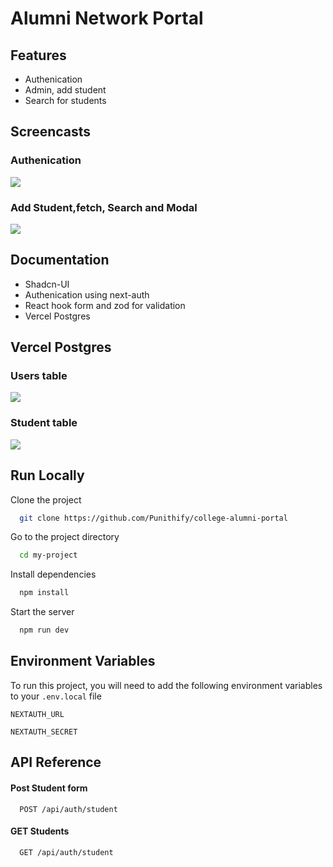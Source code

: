 # Alumni Network Portal

## Features

- Authenication
- Admin, add student
- Search for students

## Screencasts

### Authenication

![](https://res.cloudinary.com/dnsmfzkcw/image/upload/v1717265736/intership-1/output_xotvih.gif)

### Add Student,fetch, Search and Modal

![](https://res.cloudinary.com/dnsmfzkcw/image/upload/v1717265733/intership-1/output1_enru3n.gif)

## Documentation

- Shadcn-UI
- Authenication using next-auth
- React hook form and zod for validation
- Vercel Postgres

## Vercel Postgres

### Users table

![](https://res.cloudinary.com/dnsmfzkcw/image/upload/v1717266492/intership-1/Screenshot_20240601_235807_pgqlhv.png)

### Student table

![](https://res.cloudinary.com/dnsmfzkcw/image/upload/v1717266492/intership-1/Screenshot_20240601_235722_coexhk.png)

## Run Locally

Clone the project

```bash
  git clone https://github.com/Punithify/college-alumni-portal
```

Go to the project directory

```bash
  cd my-project
```

Install dependencies

```bash
  npm install
```

Start the server

```bash
  npm run dev
```

## Environment Variables

To run this project, you will need to add the following environment variables to your `.env.local` file

`NEXTAUTH_URL`

`NEXTAUTH_SECRET`

## API Reference

#### Post Student form

```http
  POST /api/auth/student
```

#### GET Students

```http
  GET /api/auth/student
```
